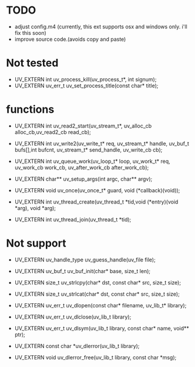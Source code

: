 # TODO

* adjust config.m4 (currently, this ext supports osx and windows only. i'll fix this soon)
* improve source code.(avoids copy and paste)

# Not tested

* UV_EXTERN int uv_process_kill(uv_process_t*, int signum);
* UV_EXTERN uv_err_t uv_set_process_title(const char* title);

# functions

* UV_EXTERN int uv_read2_start(uv_stream_t*, uv_alloc_cb alloc_cb,uv_read2_cb read_cb);
* UV_EXTERN int uv_write2(uv_write_t* req, uv_stream_t* handle, uv_buf_t bufs[],int bufcnt, uv_stream_t* send_handle, uv_write_cb cb);

* UV_EXTERN int uv_queue_work(uv_loop_t* loop, uv_work_t* req, uv_work_cb work_cb, uv_after_work_cb after_work_cb);
* UV_EXTERN char** uv_setup_args(int argc, char** argv);

* UV_EXTERN void uv_once(uv_once_t* guard, void (*callback)(void));
* UV_EXTERN int uv_thread_create(uv_thread_t *tid,void (*entry)(void *arg), void *arg);
* UV_EXTERN int uv_thread_join(uv_thread_t *tid);

# Not support

* UV_EXTERN uv_handle_type uv_guess_handle(uv_file file);

* UV_EXTERN uv_buf_t uv_buf_init(char* base, size_t len);
* UV_EXTERN size_t uv_strlcpy(char* dst, const char* src, size_t size);
* UV_EXTERN size_t uv_strlcat(char* dst, const char* src, size_t size);

* UV_EXTERN uv_err_t uv_dlopen(const char* filename, uv_lib_t* library);
* UV_EXTERN uv_err_t uv_dlclose(uv_lib_t library);
* UV_EXTERN uv_err_t uv_dlsym(uv_lib_t library, const char* name, void** ptr);
* UV_EXTERN const char *uv_dlerror(uv_lib_t library);
* UV_EXTERN void uv_dlerror_free(uv_lib_t library, const char *msg);

